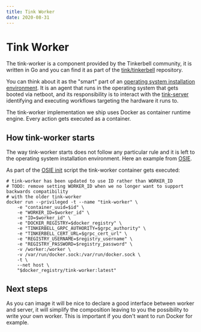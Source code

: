 ```yaml
---
title: Tink Worker
date: 2020-08-31
---
```


# Tink Worker

The tink-worker is a component provided by the Tinkerbell community, it is written in Go and you can find it as part of the [tink/tinkerbell](https://github.com/tinkerbell/tink) repository.

You can think about it as the "smart" part of an [operating system installation environment](/services/osie). It is an agent that runs in the operating system that gets booted via netboot, and its responsibility is to interact with the [tink-server](/services/tink-server) identifying and executing workflows targeting the hardware it runs to.

The tink-worker implementation we ship uses Docker as container runtime engine. Every action gets executed as a container.

## How tink-worker starts

The way tink-worker starts does not follow any particular rule and it is left to the operating system installation environment. Here an example from [OSIE](https://github.com/tinkebell/osie).

As part of the [OSIE init](https://github.com/tinkerbell/osie/blob/7dc902956757e0321369ebed10eb66d8e04c8e43/apps/workflow-helper.sh#L68) script the tink-worker container gets executed:

```
# tink-worker has been updated to use ID rather than WORKER_ID
# TODO: remove setting WORKER_ID when we no longer want to support backwards compatibility
# with the older tink-worker
docker run --privileged -t --name "tink-worker" \
	-e "container_uuid=$id" \
	-e "WORKER_ID=$worker_id" \
	-e "ID=$worker_id" \
	-e "DOCKER_REGISTRY=$docker_registry" \
	-e "TINKERBELL_GRPC_AUTHORITY=$grpc_authority" \
	-e "TINKERBELL_CERT_URL=$grpc_cert_url" \
	-e "REGISTRY_USERNAME=$registry_username" \
	-e "REGISTRY_PASSWORD=$registry_password" \
	-v /worker:/worker \
	-v /var/run/docker.sock:/var/run/docker.sock \
	-t \
	--net host \
	"$docker_registry/tink-worker:latest"
```

## Next steps

As you can image it will be nice to declare a good interface between worker and server, it will simplify the composition leaving to you the possibility to write your own worker. This is important if you don't want to run Docker for example.
